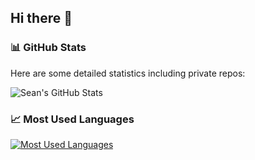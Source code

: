 ## Hi there 👋

<!--
**giovanni-bellini-argo/giovanni-bellini-argo** is a ✨ _special_ ✨ repository because its `README.md` (this file) appears on your GitHub profile.

Here are some ideas to get you started:

- 🔭 I’m currently working on ...
- 🌱 I’m currently learning ...
- 👯 I’m looking to collaborate on ...
- 🤔 I’m looking for help with ...
- 💬 Ask me about ...
- 📫 How to reach me: ...
- 😄 Pronouns: ...
- ⚡ Fun fact: ...
-->
### 📊 GitHub Stats
Here are some detailed statistics including private repos:

![Sean's GitHub Stats](https://github-readme-stats-nine-snowy-29.vercel.app/api?username=giovanni-bellini-argo&show_icons=true&include_all_commits=true&count_private=true&hide=stars&theme=dracula)

### 📈 Most Used Languages
[![Most Used Languages](https://github-readme-stats-nine-snowy-29.vercel.app/api/top-langs/?username=SeanGaluzzi&layout=compact&theme=dracula)](https://github.com/anuraghazra/github-readme-stats)
